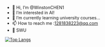 - 👋 Hi, I’m @WinstonCHEN1
- 👀 I’m interested in AI!
- 🌱 I’m currently learning university courses...
- 📫 How to reach me :1281838223@qq.com
- 🏫 SWU

[![Top Langs](https://github-readme-stats.vercel.app/api/top-langs/?username=WinstonCHEN1)](https://github.com/anuraghazra/github-readme-stats)

<!---
WinstonCHEN1/WinstonCHEN1 is a ✨ special ✨ repository because its `README.md` (this file) appears on your GitHub profile.
You can click the Preview link to take a look at your changes.
--->

